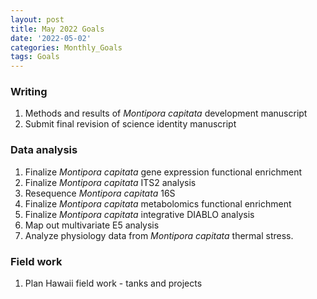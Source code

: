 ```yaml
---
layout: post
title: May 2022 Goals
date: '2022-05-02'
categories: Monthly_Goals
tags: Goals
---
```

### Writing 
1. Methods and results of *Montipora capitata* development manuscript      
2. Submit final revision of science identity manuscript    

### Data analysis     
1. Finalize *Montipora capitata* gene expression functional enrichment 
2. Finalize *Montipora capitata* ITS2 analysis
3. Resequence *Montipora capitata* 16S  
4. Finalize *Montipora capitata* metabolomics functional enrichment  
5. Finalize *Montipora capitata* integrative DIABLO analysis 
6. Map out multivariate E5 analysis  
7. Analyze physiology data from *Montipora capitata* thermal stress.    

### Field work
1. Plan Hawaii field work - tanks and projects    

